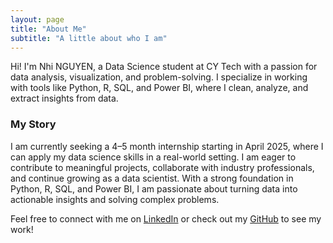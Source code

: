 ```yaml
---
layout: page
title: "About Me"
subtitle: "A little about who I am"
---
```


Hi! I'm Nhi NGUYEN, a Data Science student at CY Tech with a passion for data analysis, visualization, and problem-solving. I specialize in working with tools like Python, R, SQL, and Power BI, where I clean, analyze, and extract insights from data.

### My Story

I am currently seeking a 4–5 month internship starting in April 2025, where I can apply my data science skills in a real-world setting. I am eager to contribute to meaningful projects, collaborate with industry professionals, and continue growing as a data scientist. With a strong foundation in Python, R, SQL, and Power BI, I am passionate about turning data into actionable insights and solving complex problems.

Feel free to connect with me on [LinkedIn](https://www.linkedin.com/in/nhi-nguyen-vn) or check out my [GitHub](https://github.com/nhinguyenvn) to see my work!
